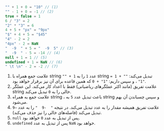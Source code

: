 
```js no-beautify
"" + 1 + 0 = "10" // (1)
"" - 1 + 0 = -1 // (2)
true + false = 1
6 / "3" = 2
"2" * "3" = 6
4 + 5 + "px" = "9px"
"$" + 4 + 5 = "$45"
"4" - 2 = 2
"4px" - 2 = NaN
"  -9  " + 5 = "  -9  5" // (3)
"  -9  " - 5 = -14 // (4)
null + 1 = 1 // (5)
undefined + 1 = NaN // (6)
" \t \n" - 2 = -2 // (7)
```
1. علامت جمع همراه با string `"" + 1` عدد `1` را به string تبدیل می‌کند: `"" + 1 = "1"` ، و سپس داریم: `"1" + 0` که همین قاعده برای آن نیز برقرار خواهد بود.
2. علامت تفریق (مانند اکثر عملگرهای ریاضیاتی) فقط با اعداد کار می‌کند. این عملگر string خالی را به `0` تبدیل می‌کند.
3. علامت جمع به همراه string ، باعث تبدیل عدد `5` به string و سپس چسباندن آن بهم می‌شود.
4. علامت تفریق همیشه مقدار را به عدد تبدیل می‌کند. در نتیجه `"  -9  "` را به عدد `–9` تبدیل می‌کند (فاصله‌های خالی را نیز حذف می‌کند).
5. `null` پس از تبدیل به عدد `0` خواهد بود.
6. `undefined` پس از تبدیل به عدد `NaN` خواهد بود.